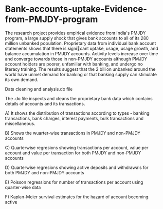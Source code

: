 # Bank-accounts-uptake-Evidence-from-PMJDY-program
The research project provides empirical evidence from India's PMJDY program, a large supply
shock that gives bank accounts to all of its 280 million unbanked population.
Proprietary data from individual bank account statements shows that there is
signicant uptake, usage, usage growth, and balance accumulation in PMJDY
accounts. Activity levels increase over time and converge towards those in
non-PMJDY accounts although PMJDY account holders are poorer, unfamiliar
with banking, and undergo no literacy training. The results suggest that
the 2 billion unbanked around the world have unmet demand for banking or
that banking supply can stimulate its own demand.

Data cleaning and analysis.do file

The .do file inspects and cleans the proprietary bank data which contains details of accounts and its transactions.

A) It shows the distribution of transactions according to types - banking transactions, bank charges, interest payments, bulk transactions and miscellaneous.

B) Shows the wuarter-wise transactions in PMJDY and non-PMJDY accounts

C) Quarterwise regresions showing transactions per account, value per account and value per transaction for both PMJDY and non-PMJDY accounts

D) Quarterwise regresions showing active deposits and withdrawals for both PMJDY and non-PMJDY accounts

E) Poisson regressions for number of transactions per account using quarter-wise data

F) Kaplan-Meier survival estimates for the hazard of account becoming active 

